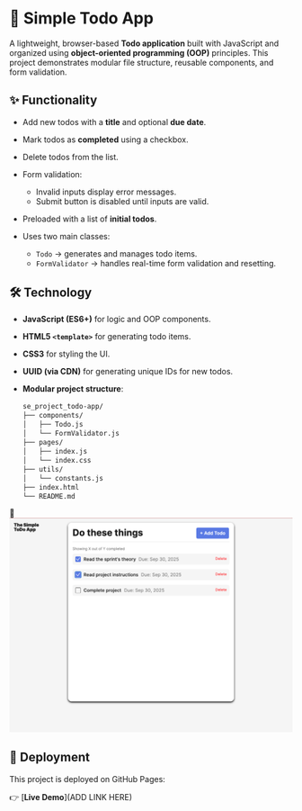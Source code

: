 # 📝 Simple Todo App

A lightweight, browser-based **Todo application** built with JavaScript and organized using **object-oriented programming (OOP)** principles. This project demonstrates modular file structure, reusable components, and form validation.

## ✨ Functionality

- Add new todos with a **title** and optional **due date**.
- Mark todos as **completed** using a checkbox.
- Delete todos from the list.
- Form validation:

  - Invalid inputs display error messages.
  - Submit button is disabled until inputs are valid.

- Preloaded with a list of **initial todos**.
- Uses two main classes:

  - `Todo` → generates and manages todo items.
  - `FormValidator` → handles real-time form validation and resetting.

## 🛠️ Technology

- **JavaScript (ES6+)** for logic and OOP components.
- **HTML5 `<template>`** for generating todo items.
- **CSS3** for styling the UI.
- **UUID (via CDN)** for generating unique IDs for new todos.
- **Modular project structure**:

  ```
  se_project_todo-app/
  ├── components/
  │   ├── Todo.js
  │   └── FormValidator.js
  ├── pages/
  │   ├── index.js
  │   └── index.css
  ├── utils/
  │   └── constants.js
  ├── index.html
  └── README.md
  ```

📸 ![App Screenshot](./images/simple-todo-app.png)

## 🚀 Deployment

This project is deployed on GitHub Pages:

👉 [**Live Demo**](ADD LINK HERE)
